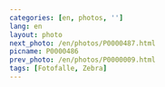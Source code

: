 ```yaml
---
categories: [en, photos, '']
lang: en
layout: photo
next_photo: /en/photos/P0000487.html
picname: P0000486
prev_photo: /en/photos/P0000009.html
tags: [Fotofalle, Zebra]
---
```

